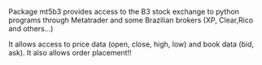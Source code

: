 Package mt5b3 provides access to the B3 stock exchange to python programs through Metatrader and some Brazilian brokers
 (XP, Clear,Rico and others...)

It allows access to price data (open, close, high, low) and book data (bid, ask). It also allows order placement!!


